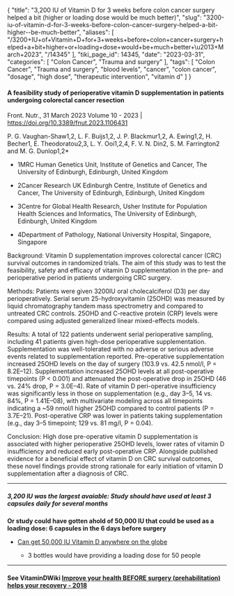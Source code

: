 {
    "title": "3,200 IU of Vitamin D for 3 weeks before colon cancer surgery helped a bit (higher or loading dose would be much better)",
    "slug": "3200-iu-of-vitamin-d-for-3-weeks-before-colon-cancer-surgery-helped-a-bit-higher--be-much-better",
    "aliases": [
        "/3200+IU+of+Vitamin+D+for+3+weeks+before+colon+cancer+surgery+helped+a+bit+higher+or+loading+dose+would+be+much+better+\u2013+March+2023",
        "/14345"
    ],
    "tiki_page_id": 14345,
    "date": "2023-03-31",
    "categories": [
        "Colon Cancer",
        "Trauma and surgery"
    ],
    "tags": [
        "Colon Cancer",
        "Trauma and surgery",
        "blood levels",
        "cancer",
        "colon cancer",
        "dosage",
        "high dose",
        "therapeutic intervention",
        "vitamin d"
    ]
}


#### A feasibility study of perioperative vitamin D supplementation in patients undergoing colorectal cancer resection

Front. Nutr., 31 March 2023 Volume 10 - 2023 | https://doi.org/10.3389/fnut.2023.1106431

P. G. Vaughan-Shaw1,2, L. F. Buijs1,2, J. P. Blackmur1,2, A. Ewing1,2, H. Becher1, E. Theodoratou2,3, L. Y. Ooi1,2,4, F. V. N. Din2, S. M. Farrington2 and M. G. Dunlop1,2*

* 1MRC Human Genetics Unit, Institute of Genetics and Cancer, The University of Edinburgh, Edinburgh, United Kingdom

* 2Cancer Research UK Edinburgh Centre, Institute of Genetics and Cancer, The University of Edinburgh, Edinburgh, United Kingdom

* 3Centre for Global Health Research, Usher Institute for Population Health Sciences and Informatics, The University of Edinburgh, Edinburgh, United Kingdom

* 4Department of Pathology, National University Hospital, Singapore, Singapore

Background: Vitamin D supplementation improves colorectal cancer (CRC) survival outcomes in randomized trials. The aim of this study was to test the feasibility, safety and efficacy of vitamin D supplementation in the pre- and perioperative period in patients undergoing CRC surgery.

Methods: Patients were given 3200IU oral cholecalciferol (D3) per day perioperatively. Serial serum 25-hydroxyvitamin (25OHD) was measured by liquid chromatography tandem mass spectrometry and compared to untreated CRC controls. 25OHD and C-reactive protein (CRP) levels were compared using adjusted generalized linear mixed-effects models.

Results: A total of 122 patients underwent serial perioperative sampling, including 41 patients given high-dose perioperative supplementation. Supplementation was well-tolerated with no adverse or serious adverse events related to supplementation reported. Pre-operative supplementation increased 25OHD levels on the day of surgery (103.9 vs. 42.5 nmol/l, P = 8.2E–12). Supplementation increased 25OHD levels at all post-operative timepoints (P < 0.001) and attenuated the post-operative drop in 25OHD (46 vs. 24% drop, P = 3.0E–4). Rate of vitamin D peri-operative insufficiency was significantly less in those on supplementation (e.g., day 3–5, 14 vs. 84%, P = 1.41E–08), with multivariate modeling across all timepoints indicating a ~59 nmol/l higher 25OHD compared to control patients (P = 3.7E–21). Post-operative CRP was lower in patients taking supplementation (e.g., day 3–5 timepoint; 129 vs. 81 mg/l, P = 0.04).

Conclusion: High dose pre-operative vitamin D supplementation is associated with higher perioperative 25OHD levels, lower rates of vitamin D insufficiency and reduced early post-operative CRP. Alongside published evidence for a beneficial effect of vitamin D on CRC survival outcomes, these novel findings provide strong rationale for early initiation of vitamin D supplementation after a diagnosis of CRC.

---

##### 3,200 IU was the largest avaiable: Study should have used at least 3 capsules daily for several months

 **Or study could have gotten ahold of 50,000 IU that could be used as a loading dose: 6 capsules in the 6 days before surgery** 

* [Can get 50,000 IU Vitamin D anywhere on the globe](/posts/can-get-50000-iu-vitamin-d-anywhere-on-the-globe)

   * 3 bottles would have providing a loading dose for 50 people

---

#### See VitaminDWiki [Improve your health BEFORE surgery (prehabilitation) helps your recovery - 2018](/posts/improve-your-health-before-surgery-prehabilitation-helps-your-recovery-2018)